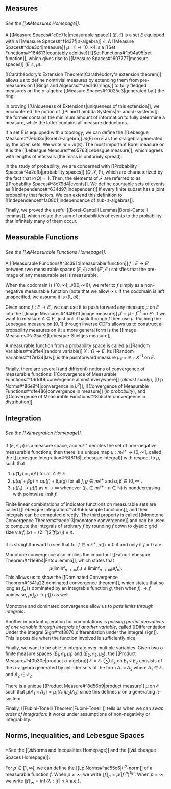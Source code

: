 ## Measures

*See the [[⛺Measures Homepage]].*

A [[Measure Spaces#^c0c7fc|measurable space]] $(E,\mathcal{E})$ is a set $E$ equipped with a [[Measure Spaces#^f1d37f|$\sigma$-algebra]] $\mathcal{E}$. A [[Measure Spaces#^dde3c4|measure]] $\mu:\mathcal{E}\to[0,\infty]$ is a [[Set Functions#^164613|countably additive]] [[Set Functions#^b94a95|set function]], which gives rise to [[Measure Spaces#^607777|measure spaces]] $(E,\mathcal{E},\mu)$.

[[Carathéodory's Extension Theorem|Carathéodory's extension theorem]] allows us to define nontrivial measures by extending them from pre-measures on [[Rings and Algebras#^aed1d6|rings]] to fully fledged measures on the $\sigma$-algebra [[Measure Spaces#^0025c3|generated by]] the ring.

In proving [[Uniqueness of Extensions|uniqueness of this extension]], we encountered the notion of [[Pi and Lambda Systems|$\pi$- and $\lambda$-systems]]: the former contains the minimum amount of information to fully determine a measure, while the latter contains all measure deductions.

If a set $E$ is equipped with a topology, we can define the [[Lebesgue Measure#^7eb63d|Borel $\sigma$-algebra]] $\mathcal{B}(E)$ on $E$ as the $\sigma$-algebra generated by the open sets. We write $\mathcal{B}=\mathcal{B}(\mathbb{R})$. The most important Borel measure on $\mathbb{R}$ is the [[Lebesgue Measure#^e05763|Lebesgue measure]], which agrees with lengths of intervals (the mass is uniformly spread).

In the study of probability, we are concerned with [[Probability Spaces#^4a2efb|probability spaces]] $(\Omega,\mathcal{F},\mathbb{P})$, which are characterized by the fact that $\mathbb{P}(\Omega)=1$. Then, the elements of $\mathcal{F}$ are referred to as [[Probability Spaces#^8c79d4|events]]. We define countable sets of events as [[Independence#^634d97|independent]] if every finite subset has a joint probability that factors. We can extend this definition to [[Independence#^fa0801|independence of sub-$\sigma$-algebras]].

Finally, we proved the useful [[Borel-Cantelli Lemmas|Borel-Cantelli lemmas]], which relate the sum of probabilities of events to the probability that infinitely many of them occur.

## Measurable Functions

*See the [[⛺Measurable Functions Homepage]].*

A [[Measurable Functions#^3c3914|measurable function]] $f:E\to E'$ between two measurable spaces $(E,\mathcal{E})$ and $(E',\mathcal{E}')$ satisfies that the pre-image of any measurable set is measurable.

When the codomain is $([0,\infty],\mathcal{B}([0,\infty]))$, we refer to $f$ simply as a non-negative measurable function (note that we allow $\infty$). If the codomain is left unspecified, we assume it is $(\mathbb{R},\mathcal{B})$.

Given some $f:E\to E'$, we can use it to push forward any measure $\mu$ on $E$ into the [[Image Measures#^94991f|image measure]] $\mu'=\mu \circ f^{-1}$ on $E'$: if we want to measure $A\subseteq E'$, just pull it back through $f$ then use $\mu$. Pushing the Lebesgue measure on $[0,1]$ through inverse CDFs allows us to construct all probability measures on $\mathbb{R}$; a more general form is the [[Image Measures#^a35ae2|Lebesgue-Stieltjes measure]].

A measurable function from a probability space is called a [[Random Variables#^e3ffe4|random variable]] $X:\Omega\to E$. Its [[Random Variables#^f7e134|law]] is the pushforward measure $\mu_{X}=\mathbb{P}\circ X^{-1}$ on $E$.

Finally, there are several (and different) notions of convergence of measurable functions: [[Convergence of Measurable Functions#^061df9|convergence almost everywhere]] (*almost surely*), [[Lp Norms#^86e9f4|convergence in $L^p$]], [[Convergence of Measurable Functions#^dfe486|convergence in measure]] (*in probability*), and [[Convergence of Measurable Functions#^8b5c0e|convergence in distribution]].

## Integration

*See the [[⛺Integration Homepage]].*

If $(E,\mathcal{E},\mu)$ is a measure space, and $m\mathcal{E}^{+}$ denotes the set of non-negative measurable functions, then there is a unique map $\mu:m\mathcal{E}^{+}\to[0,\infty]$, called the [[Lebesgue Integration#^6f8116|Lebesgue integral]] with respect to $\mu$, such that

1. $\mu(\mathbf{1}_{A})=\mu(A)$ for all $A\in \mathcal{E}$.
2. $\mu(\alpha f+\beta g)=\alpha \mu(f)+\beta \mu(g)$ for all $f,g\in m\mathcal{E}^{+}$ and $\alpha,\beta \in[0,\infty]$.
3. $\mu(f_{n})\to \mu(f)$ as $n\to \infty$ whenever $(f_{n}\in m\mathcal{E}^{+}:n\in \mathbb{N})$ is nondecreasing with pointwise limit $f$.

Finite linear combinations of indicator functions on measurable sets are called [[Lebesgue Integration#^a0fb65|simple functions]], and their integrals can be computed directly. The third property is called [[Monotone Convergence Theorem#^aedc13|monotone convergence]] and can be used to compute the integrals of arbitrary $f$ by rounding $f$ down to dyadic grid size via $f_{n}(x)=(2^{-n}\lfloor 2^{n}f(x) \rfloor)\land n$.

It is straightforward to see that for $f\in m\mathcal{E}^{+}$, $\mu(f)=0$ if and only if $f=0$ a.e.

Monotone convergence also implies the important [[Fatou-Lebesgue Theorem#^11e9b4|Fatou lemma]], which states that
$$
\mu \left( \liminf_{ n \to \infty } f_{n} \right) \leq \liminf_{ n \to \infty } \mu (f_{n}).
$$
This allows us to show the [[Dominated Convergence Theorem#^541a22|dominated convergence theorem]], which states that so long as $f_{n}$ is dominated by an integrable function $g$, then when $f_{n}\to f$ pointwise, $\mu(f_{n})\to \mu(f)$ as well. 

Monotone and dominated convergence allow us to *pass limits through integrals*. 

Another important operation for computations is *passing partial derivatives of one variable through integrals of another variable*, called [[Differentiation Under the Integral Sign#^df8870|differentiation under the integral sign]]. This is possible when the function involved is sufficiently nice.

Finally, we want to be able to integrate over multiple variables. Given two $\sigma$-finite measure spaces $(E_{1},\mathcal{E}_{1},\mu_{1})$ and $(E_{2},\mathcal{E}_{2},\mu_{2})$, the [[Product Measure#^40b30e|product $\sigma$-algebra]] $\mathcal{E}=\mathcal{E}_{1}\otimes \mathcal{E}_{2}$ on $E_{1}\times E_{2}$ consists of the $\sigma$-algebra generated by cylinder sets of the form $A_{1}\times A_{2}$ where $A_{1}\in \mathcal{E}_{1}$ and $A_{2}\in \mathcal{E}_{2}$. 

There is a unique [[Product Measure#^8d56b9|product measure]] $\mu$ on $\mathcal{E}$ such that $\mu(A_{1}\times A_{2})=\mu_{1}(A_{1})\mu_{2}(A_{2})$ since this defines $\mu$ on a generating $\pi$-system.

Finally, [[Fubini-Tonelli Theorem|Fubini-Tonelli]] tells us when we can *swap order of integration*: it works under assumptions of non-negativity or integrability.

## Norms, Inequalities, and Lebesgue Spaces

*See the [[⛺Norms and Inequalities Homepage]] and the [[⛺Lebesgue Spaces Homepage]].

For $p \in[1,\infty]$, we can define the [[Lp Norms#^ac55c6|$L^p$-norm]] of a measurable function $f$. When $p\neq \infty$, we write $\| f \|_{p}=\mu(|f|^{p})^{1/p}$. When $p=\infty$, we write $\| f \|_{\infty}=\inf\{ \lambda : |f|\leq\lambda \text{ a.e.} \}$.

